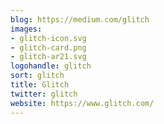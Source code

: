 ```yaml
---
blog: https://medium.com/glitch
images:
- glitch-icon.svg
- glitch-card.png
- glitch-ar21.svg
logohandle: glitch
sort: glitch
title: Glitch
twitter: glitch
website: https://www.glitch.com/
---
```

